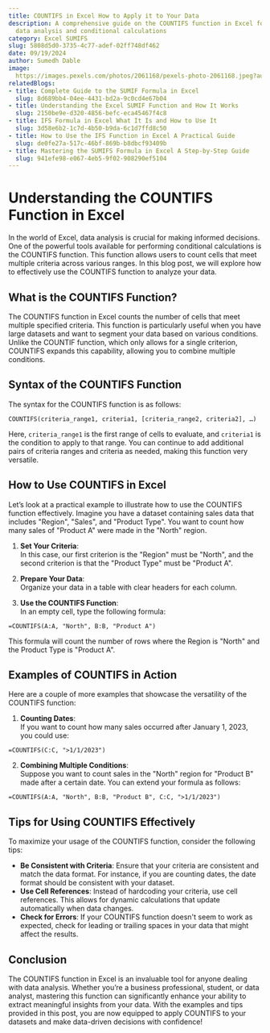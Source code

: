 ```yaml
---
title: COUNTIFS in Excel How to Apply it to Your Data
description: A comprehensive guide on the COUNTIFS function in Excel for effective
  data analysis and conditional calculations
category: Excel SUMIFS
slug: 5808d5d0-3735-4c77-adef-02ff748df462
date: 09/19/2024
author: Sumedh Dable
image: 
  https://images.pexels.com/photos/2061168/pexels-photo-2061168.jpeg?auto=compress&cs=tinysrgb&w=600
relatedBlogs:
- title: Complete Guide to the SUMIF Formula in Excel
  slug: 8d689bb4-04ee-4431-bd2a-9c0cd4e67b04
- title: Understanding the Excel SUMIF Function and How It Works
  slug: 2150be9e-d320-4856-befc-eca45467f4c8
- title: IFS Formula in Excel What It Is and How to Use It
  slug: 3d58e6b2-1c7d-4b50-b9da-6c1d7ffd8c50
- title: How to Use the IFS Function in Excel A Practical Guide
  slug: de0fe27a-517c-46bf-869b-b8dbcf93409b
- title: Mastering the SUMIFS Formula in Excel A Step-by-Step Guide
  slug: 941efe98-e067-4eb5-9f02-908290ef5104
---
```


# Understanding the COUNTIFS Function in Excel

In the world of Excel, data analysis is crucial for making informed decisions. One of the powerful tools available for performing conditional calculations is the COUNTIFS function. This function allows users to count cells that meet multiple criteria across various ranges. In this blog post, we will explore how to effectively use the COUNTIFS function to analyze your data.

## What is the COUNTIFS Function?

The COUNTIFS function in Excel counts the number of cells that meet multiple specified criteria. This function is particularly useful when you have large datasets and want to segment your data based on various conditions. Unlike the COUNTIF function, which only allows for a single criterion, COUNTIFS expands this capability, allowing you to combine multiple conditions.

## Syntax of the COUNTIFS Function

The syntax for the COUNTIFS function is as follows:

```excel
COUNTIFS(criteria_range1, criteria1, [criteria_range2, criteria2], …)
```

Here, `criteria_range1` is the first range of cells to evaluate, and `criteria1` is the condition to apply to that range. You can continue to add additional pairs of criteria ranges and criteria as needed, making this function very versatile.

## How to Use COUNTIFS in Excel

Let’s look at a practical example to illustrate how to use the COUNTIFS function effectively. Imagine you have a dataset containing sales data that includes "Region", "Sales", and "Product Type". You want to count how many sales of "Product A" were made in the "North" region.

1. **Set Your Criteria**:  
   In this case, our first criterion is the "Region" must be "North", and the second criterion is that the "Product Type" must be "Product A".

2. **Prepare Your Data**:  
   Organize your data in a table with clear headers for each column.

3. **Use the COUNTIFS Function**:  
   In an empty cell, type the following formula:

```excel
=COUNTIFS(A:A, "North", B:B, "Product A")
```

This formula will count the number of rows where the Region is "North" and the Product Type is "Product A".

## Examples of COUNTIFS in Action

Here are a couple of more examples that showcase the versatility of the COUNTIFS function:

1. **Counting Dates**:  
   If you want to count how many sales occurred after January 1, 2023, you could use:

```excel
=COUNTIFS(C:C, ">1/1/2023")
```

2. **Combining Multiple Conditions**:  
   Suppose you want to count sales in the "North" region for "Product B" made after a certain date. You can extend your formula as follows:

```excel
=COUNTIFS(A:A, "North", B:B, "Product B", C:C, ">1/1/2023")
```

## Tips for Using COUNTIFS Effectively

To maximize your usage of the COUNTIFS function, consider the following tips:

- **Be Consistent with Criteria**: Ensure that your criteria are consistent and match the data format. For instance, if you are counting dates, the date format should be consistent with your dataset.
- **Use Cell References**: Instead of hardcoding your criteria, use cell references. This allows for dynamic calculations that update automatically when data changes.
- **Check for Errors**: If your COUNTIFS function doesn't seem to work as expected, check for leading or trailing spaces in your data that might affect the results.

## Conclusion

The COUNTIFS function in Excel is an invaluable tool for anyone dealing with data analysis. Whether you’re a business professional, student, or data analyst, mastering this function can significantly enhance your ability to extract meaningful insights from your data. With the examples and tips provided in this post, you are now equipped to apply COUNTIFS to your datasets and make data-driven decisions with confidence!